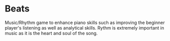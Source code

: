 # Beats
Music/Rhythm game to enhance piano skills such as improving the beginner player's listening as well as analytical skills. Rythm is extremely important in music as it is the heart and soul of the song.

